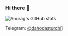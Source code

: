 ### Hi there 👋


![Anurag's GitHub stats](https://github-readme-stats.vercel.app/api?username=antaares&show_icons=true&theme=algolia&custom_title=💻%20JAHONGIR%20ISMOILOV's%20Github%20stats%20[@antaares]) <!-- copy from @anorprogrammer -->


Telegram: [@dahodasturchi](https://t.me/daho_dasturchi)]

